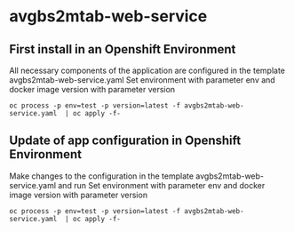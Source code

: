 # avgbs2mtab-web-service

## First install in an Openshift Environment

All necessary components of the application are configured in the template avgbs2mtab-web-service.yaml
Set environment with parameter env and docker image version with parameter version
```
oc process -p env=test -p version=latest -f avgbs2mtab-web-service.yaml  | oc apply -f-
```

## Update of app configuration in Openshift Environment

Make changes to the configuration in the template avgbs2mtab-web-service.yaml and run
Set environment with parameter env and docker image version with parameter version
```
oc process -p env=test -p version=latest -f avgbs2mtab-web-service.yaml  | oc apply -f-
```
